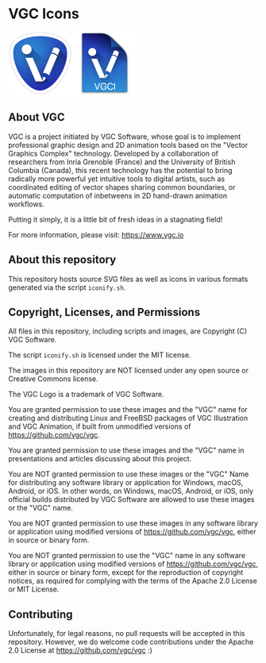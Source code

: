 # VGC Icons

<img src="https://github.com/vgc/vgc-icons/blob/master/vgcillustration/vgcillustration_256x256.png" width="128" height="128"><img
src="https://github.com/vgc/vgc-icons/blob/master/vgci/vgci_256x256.png" width="128" height="128">

## About VGC

VGC is a project initiated by VGC Software, whose goal is to implement professional graphic design and 2D animation tools based on the "Vector Graphics Complex" technology. Developed by a collaboration of researchers from Inria Grenoble (France) and the University of British Columbia (Canada), this recent technology has the potential to bring radically more powerful yet intuitive tools to digital artists, such as coordinated editing of vector shapes sharing common boundaries, or automatic computation of inbetweens in 2D hand-drawn animation workflows.

Putting it simply, it is a little bit of fresh ideas in a stagnating field!

For more information, please visit: https://www.vgc.io

## About this repository

This repository hosts source SVG files as well as icons in various formats generated via the script `iconify.sh`.

## Copyright, Licenses, and Permissions

All files in this repository, including scripts and images, are Copyright (C) VGC Software.

The script `iconify.sh` is licensed under the MIT license.

The images in this repository are NOT licensed under any open source or Creative Commons license.

The VGC Logo is a trademark of VGC Software.

You are granted permission to use these images and the "VGC" name for creating and distributing Linux and FreeBSD packages of VGC Illustration and VGC Animation, if built from unmodified versions of https://github.com/vgc/vgc.

You are granted permission to use these images and the "VGC" name in presentations and articles discussing about this project.

You are NOT granted permission to use these images or the "VGC" Name for distributing any software library or application for Windows, macOS, Android, or iOS. In other words, on Windows, macOS, Android, or iOS, only official builds distributed by VGC Software are allowed to use these images or the "VGC" name.

You are NOT granted permission to use these images in any software library or application using modified versions of https://github.com/vgc/vgc, either in source or binary form.

You are NOT granted permission to use the "VGC" name in any software library or application using modified versions of https://github.com/vgc/vgc, either in source or binary form, except for the reproduction of copyright notices, as required for complying with the terms of the Apache 2.0 License or MIT License.

## Contributing

Unfortunately, for legal reasons, no pull requests will be accepted in this repository. However, we do welcome code contributions under the Apache 2.0 License at https://github.com/vgc/vgc :)

